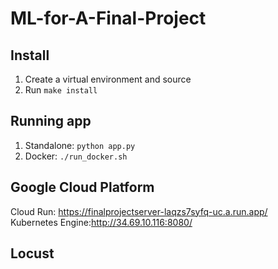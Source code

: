 # ML-for-A-Final-Project
## Install
1. Create a virtual environment and source  
2. Run `make install`  

## Running app 
1. Standalone: `python app.py`  
2. Docker: `./run_docker.sh`


## Google Cloud Platform  
Cloud Run: https://finalprojectserver-laqzs7syfq-uc.a.run.app/   
Kubernetes Engine:http://34.69.10.116:8080/

## Locust
